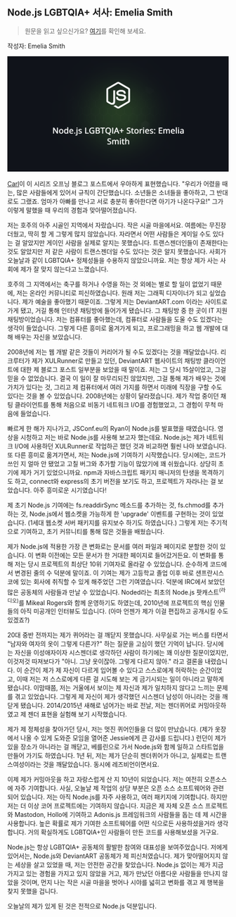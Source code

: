 ## Node.js LGBTQIA+ 서사: Emelia Smith
> 원문을 읽고 싶으신가요? [여기](https://nodejs.org/en/blog/community/2025-06-28-Emelia-Smith)를 확인해 보세요.

작성자: Emelia Smith

![](./attachments/1.png)

[Carl](https://nodejs.org/en/blog/community/2025-pride)이 이 시리즈 오프닝 블로그 포스트에서 우아하게 표현했습니다. "우리가 어렸을 때는, 많은 사람들에게 있어서 규칙이 간단했습니다. 소년들은 소녀들을 좋아하고, 그 반대로도 그랬죠. 엄마가 아빠를 만나고 서로 충분히 좋아한다면 아기가 나온다구요!" 그가 이렇게 말했을 때 우리의 경험과 맞아떨어졌습니다.

저는 호주의 아주 시골인 지역에서 자랐습니다. 작은 시골 마을에서요. 여름에는 무진장 더웠고, 딱히 할 게 그렇게 많지 않았습니다. 자라면서 어떤 사람들은 게이일 수도 있다는 걸 알았지만 게이인 사람을 실제로 알지는 못했습니다. 트랜스젠더인들이 존재한다는 것도 알았지만 저 같은 사람이 트랜스젠더일 수도 있다는 것은 알지 못했습니다. 사회가 오늘날과 같이 LGBTQIA+ 정체성들을 수용하지 않았으니까요. 저는 항상 제가 사는 사회에 제가 잘 맞지 않는다고 느꼈습니다.

호주의 그 지역에서는 축구를 하거나 수영을 하는 것 외에는 별로 할 일이 없었기 때문에, 저는 온라인 커뮤니티로 피신하였습니다. 원래 저는 그래픽 디자이너가 되고 싶었습니다. 제가 예술을 좋아했기 때문이죠. 그렇게 저는 DeviantART.com 이라는 사이트로 가게 됐고, 거길 통해 인터넷 채팅방에 들어가게 됐습니다. 그 채팅방 중 한 곳이 IT 지원 채팅방이었습니다. 저는 컴퓨터를 좋아했는데, 컴퓨터로 사람들을 도울 수도 있겠다는 생각이 들었습니다. 그렇게 다른 흥미로 옮겨가게 되고, 프로그래밍을 하고 웹 개발에 대해 배우는 자신을 보았습니다.

2008년에 저는 웹 개발 같은 것들이 커리어가 될 수도 있겠다는 것을 깨달았습니다. 리크루터가 제가 XULRunner로 만들고 있던, DeviantART 웹사이트의 채팅방 클라이언트에 대한 제 블로그 포스트 일부분을 보았을 때 말이죠. 저는 그 당시 15살이었고, 그걸 믿을 수 없었습니다. 결국 이 일이 잘 마무리되진 않았지만, 그걸 통해 제가 배우는 것에 가치가 있다는 것, 그리고 제 컴퓨터에서 여러 가지를 하면서 미래에 직장을 구할 수도 있다는 것을 볼 수 있었습니다. 2008년에는 상황이 달라졌습니다. 제가 작업 중이던 채팅 클라이언트를 통해 처음으로 비동기 네트워크 I/O를 경험했었고, 그 경험이 무척 마음에 들었습니다.

빠르게 한 해가 지나가고, JSConf.eu의 Ryan이 Node.js를 발표했을 때였습니다. 영상을 시청하고 저는 바로 Node.js를 사용해 보고자 했는데요. Node.js는 제가 네트워크 I/O에 사용하던 XULRunner로 작업하곤 했던 것과 비교하면 훨씬 나아 보였습니다. 또 다른 흥미로 옮겨가면서, 저는 Node.js에 기여하기 시작했습니다. 당시에는, 코드가 쓰인 지 얼마 안 됐었고 고칠 버그와 추가할 기능이 많았기에 꽤 쉬웠습니다. 상당히 초기에 제가 거기 있었으니까요. npm과 자바스크립트 패키지 매니저의 탄생을 목격하기도 하고, connect와 express의 초기 버전을 보기도 하고, 프로젝트가 자라나는 걸 보았습니다. 아주 흥미로운 시기였습니다!

제 초기 Node.js 기여에는 fs.readdirSync 메소드를 추가하는 것, fs.chmod를 추가하는 것, Node.js에서 웹소켓을 가능하게 한 'upgrade' 이벤트를 구현하는 것이 있었습니다. (1세대 웹소켓 서버 패키지를 유지보수 하기도 하였습니다.) 그렇게 저는 주기적으로 기여하고, 초기 커뮤니티를 통해 많은 것들을 배웠습니다.

제가 Node.js에 적용한 가장 큰 변화로는 문서를 여러 파일과 페이지로 분할한 것이 있습니다. 이 변화 이전에는 모든 문서가 한 거대한 페이지로 들어갔거든요. 이 변화를 통해 저는 당시 프로젝트의 최상단 10위 기여자로 올라갈 수 있었습니다. 순수하게 코드에서 변경된 줄의 수 덕분에 말이죠. 이 기여는 제가 고등학교 졸업 이후 바로 샌프란시스코에 있는 회사에 취직할 수 있게 해주었던 그런 기여였습니다. 덕분에 IRC에서 보았던 많은 공동체의 사람들과 만날 수 있었습니다. Noded라는 최초의 Node.js 팟캐스트<sup>(라디오)</sup>를 Mikeal Rogers와 함께 운영하기도 하였는데, 2010년에 프로젝트의 핵심 인물들의 아직 미공개인 인터뷰도 있습니다. (아마 언젠가 제가 이걸 편집하고 공개시킬 수도 있겠죠?)

20대 중반 전까지는 제가 퀴어라는 걸 깨닫지 못했습니다. 사무실로 가는 버스를 타면서 "남자와 여자의 옷이 그렇게 다른가?" 하는 질문을 고심이 했던 기억이 납니다. 당시에는 자신을 이성애자이자 시스젠더로 생각하던 사람이 하기에는 꽤 이상한 질문이었지만, 이것저것 따져보다가 "아니. 그냥 옷이잖아. 그렇게 다르지 않아." 라고 결론을 내렸습니다. 이 순간이 제가 제 자신이 다르게 입어볼 수 있다고 스스로에게 허락하는 순간이었고, 이때 저는 저 스스로에게 다른 걸 시도해 보는 게 금기시되는 일이 아니라고 말하게 됐습니다. 이맘때쯤, 저는 거울에서 보이는 제 자신과 제가 일치하지 않다고 느끼는 문제를 겪고 있었습니다. 그렇게 제 자신이 제가 생각했던 시스젠더 남성이 아니라는 것을 깨닫게 됐습니다. 2014/2015년 새해로 넘어가는 바로 전날, 저는 젠더퀴어로 커밍아웃하였고 제 젠더 표현을 실험해 보기 시작했습니다.

제가 제 정체성을 찾아가던 당시, 저는 멋진 퀴어인들을 더 많이 만났습니다. (제가 옷장에서 나올 수 있게 도와준 모임을 열어준 Jessie에게 큰 감사를 드립니다.) 런던이 제가 있을 장소가 아니라는 걸 깨닫고, 베를린으로 가서 Node.js와 함께 일하고 스타트업을 만들어 가기도 하였습니다. 1년 뒤, 저는 제가 단순히 젠더퀴어가 아니고, 실제로는 트랜스여성이라는 것을 깨달았습니다. 동시에 레즈비언이면서요.

이제 제가 커밍아웃을 하고 자랑스럽게 산 지 10년이 되었습니다. 저는 여전히 오픈소스에 자주 기여합니다. 사실, 오늘날 제 작업의 상당 부분은 오픈 소스 소프트웨어와 관련되어 있습니다. 저는 아직 Node.js를 자주 사용하고, 여러 패키지에 기여합니다. 하지만 저는 더 이상 코어 프로젝트에는 기여하지 않습니다. 지금은 제 자체 오픈 소스 프로젝트와 Mastodon, Hollo에 기여하고 Adonis.js 프레임워크의 사람들을 돕는 데 제 시간을 사용합니다. 높은 확률로 제가 기여한 소프트웨어를 어떤 식으로든 사용하셨을거라 생각합니다. 거의 확실하게도 LGBTQIA+인 사람들이 만든 코드를 사용해보셨을 거구요.

Node.js는 항상 LGBTQIA+ 공동체의 활발한 참여와 대표성을 보여주었습니다. 저에게 있어서는, Node.js와 DeviantART 공동체가 제 피신처였습니다. 제가 맞아떨어지지 않는 세상을 살고 있었을 때, 저는 안전한 공간을 찾았습니다. Node.js 없이는 제가 지금 가지고 있는 경험을 가지고 있지 않았을 거고, 제가 만났던 아름다운 사람들을 만나지 않았을 것이며, 먼지 나는 작은 시골 마을을 벗어나 시야를 넓히고 변화를 겪고 제 행복을 찾지 못했을 겁니다.

오늘날의 제가 있게 된 것은 전적으로 Node.js 덕분입니다.